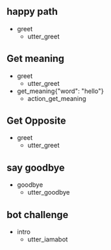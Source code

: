 ## happy path
* greet
  - utter_greet

## Get meaning
* greet
  - utter_greet
* get_meaning{"word": "hello"}
  - action_get_meaning

## Get Opposite
* greet
  - utter_greet
<!-- * get_opposite{"word": "hello"}
  - action_get_opposite -->

## say goodbye
* goodbye
  - utter_goodbye

## bot challenge
* intro
  - utter_iamabot
